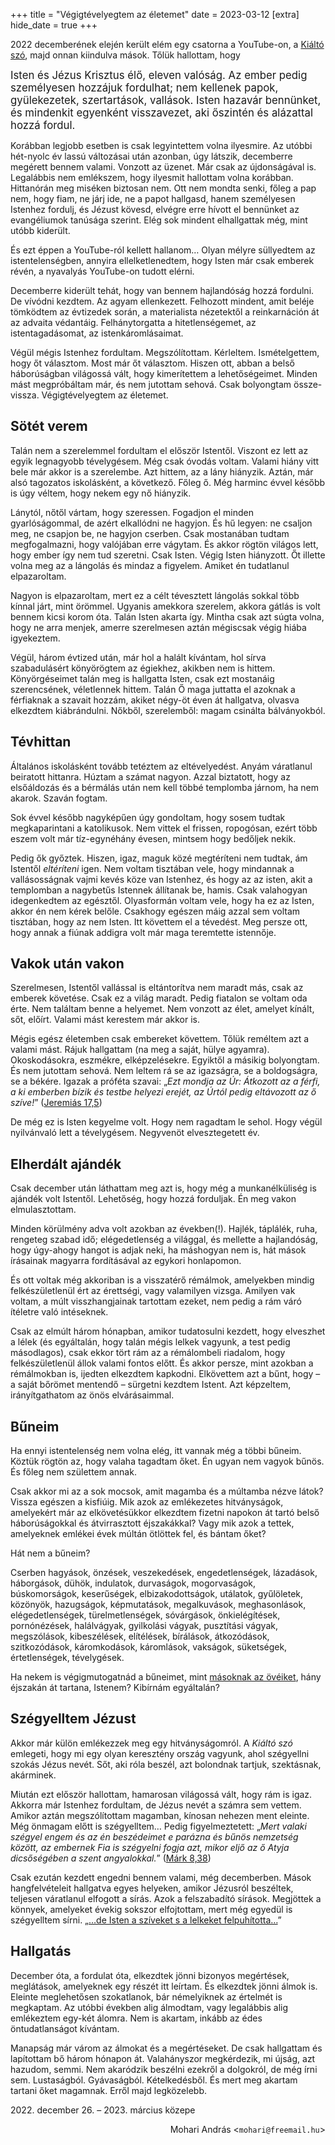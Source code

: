 +++
title = "Végigtévelyegtem az életemet"
date = 2023-03-12
[extra]
hide_date = true
+++

[@kiáltószó]: https://www.youtube.com/@kialtoszo/videos "Kiáltó szó videói a YouTube-on"

2022 decemberének elején
került elém egy csatorna  a YouTube-on,
a [Kiáltó szó][@kiáltószó],
majd onnan kiindulva mások.
Tőlük hallottam, hogy

<big>Isten és Jézus Krisztus élő, eleven valóság.
Az ember pedig személyesen hozzájuk fordulhat;
nem kellenek papok, gyülekezetek, szertartások, vallások.
Isten hazavár bennünket,
és mindenkit egyenként visszavezet,
aki őszintén és alázattal hozzá fordul.</big>

Korábban legjobb esetben is csak legyintettem volna ilyesmire.
Az utóbbi hét-nyolc év lassú változásai után
azonban, úgy látszik,
decemberre megérett bennem valami.
Vonzott az üzenet.
Már csak az újdonságával is.
Legalábbis nem emlékszem, hogy ilyesmit hallottam volna korábban.
Hittanórán meg miséken biztosan nem.
Ott nem mondta senki, főleg a pap nem, hogy fiam, ne járj ide,
ne a papot hallgasd,
hanem személyesen Istenhez fordulj, és Jézust kövesd,
elvégre erre hívott el bennünket az evangéliumok tanúsága szerint.
Elég sok mindent elhallgattak még, mint utóbb kiderült.

És ezt éppen a YouTube-ról kellett hallanom…
Olyan mélyre süllyedtem az istentelenségben, annyira ellelketlenedtem,
hogy Isten már csak emberek révén, a nyavalyás YouTube-on tudott elérni.

Decemberre kiderült tehát, hogy van bennem hajlandóság hozzá fordulni.
De vívódni kezdtem.
Az agyam ellenkezett.
Felhozott mindent, amit beléje tömködtem az évtizedek során,
a materialista nézetektől
a reinkarnáción át
az advaita védantáig.
Felhánytorgatta
a hitetlenségemet,
az istentagadásomat,
az istenkáromlásaimat.

Végül mégis Istenhez fordultam.
Megszólítottam.
Kérleltem.
Ismételgettem, hogy őt választom.
Most már őt választom.
Hiszen ott, abban a belső háborúságban világossá vált,
hogy kimerítettem a lehetőségeimet.
Minden mást megpróbáltam már,
és nem jutottam sehová.
Csak bolyongtam össze-vissza.
Végigtévelyegtem az életemet.


## Sötét verem

Talán nem a szerelemmel fordultam el először Istentől.
Viszont ez lett az egyik legnagyobb tévelygésem.
Még csak óvodás voltam.
Valami hiány vitt bele már akkor is a szerelembe.
Azt hittem, az a lány hiányzik.
Aztán, már alsó tagozatos iskolásként, a következő. Főleg ő.
Még harminc évvel később is úgy véltem,
hogy nekem egy nő hiányzik.

Lánytól, nőtől vártam, hogy szeressen.
Fogadjon el minden gyarlóságommal,
de azért elkallódni ne hagyjon.
És hű legyen:
ne csaljon meg,
ne csapjon be,
ne hagyjon cserben.
Csak mostanában tudtam megfogalmazni,
hogy valójában erre vágytam.
És akkor rögtön világos lett, hogy ember így nem tud szeretni.
Csak Isten.
Végig Isten hiányzott.
Őt illette volna meg az a lángolás és mindaz a figyelem.
Amiket én tudatlanul elpazaroltam.

Nagyon is elpazaroltam,
mert ez a célt tévesztett lángolás
sokkal több kínnal járt, mint örömmel.
Ugyanis amekkora szerelem,
akkora gátlás is volt bennem
kicsi korom óta.
Talán Isten akarta így.
Mintha csak azt súgta volna,
hogy ne arra menjek,
amerre szerelmesen aztán
mégiscsak végig hiába igyekeztem.

Végül, három évtized után, már hol a halált kívántam,
hol sírva szabadulásért könyörögtem
az égiekhez, akikben nem is hittem.
Könyörgéseimet talán meg is hallgatta Isten,
csak ezt mostanáig szerencsének, véletlennek hittem.
Talán Ő maga juttatta el azoknak a férfiaknak a szavait hozzám,
akiket négy-öt éven át hallgatva, olvasva elkezdtem kiábrándulni.
Nőkből, szerelemből:
magam csinálta bálványokból.


## Tévhittan

Általános iskolásként tovább tetéztem az eltévelyedést.
Anyám váratlanul beiratott hittanra.
Húztam a számat nagyon.
Azzal biztatott,
hogy az elsőáldozás és a bérmálás után
nem kell többé templomba járnom, ha nem akarok.
Szaván fogtam.

Sok évvel később nagyképűen úgy gondoltam,
hogy sosem tudtak megkaparintani a katolikusok.
Nem vittek el frissen, ropogósan,
ezért több eszem volt már tíz-egynéhány évesen,
mintsem hogy bedőljek nekik.

Pedig ők győztek.
Hiszen, igaz, maguk közé megtéríteni nem tudtak,
ám Istentől *eltéríteni* igen.
Nem voltam tisztában vele,
hogy mindannak a vallásosságnak vajmi kevés köze van Istenhez,
és hogy az az isten,
akit a templomban a nagybetűs Istennek állítanak be,
hamis.
Csak valahogyan idegenkedtem az egésztől.
Olyasformán voltam vele,
hogy ha ez az Isten,
akkor én nem kérek belőle.
Csakhogy egészen máig azzal sem voltam tisztában, hogy az nem Isten.
Itt követtem el a tévedést.
Meg persze ott, hogy annak a fiúnak addigra volt már
maga teremtette istennője.


## Vakok után vakon

Szerelmesen, Istentől vallással is eltántorítva
nem maradt más, csak az emberek követése.
Csak ez a világ maradt.
Pedig fiatalon se voltam oda érte.
Nem találtam benne a helyemet.
Nem vonzott az élet, amelyet kínált, sőt, előírt.
Valami mást kerestem már akkor is.

Mégis egész életemben csak embereket követtem.
Tőlük reméltem azt a valami mást.
Rájuk hallgattam
(na meg a saját, hülye agyamra).
Okoskodásokra, eszmékre, elképzelésekre.
Egyiktől a másikig bolyongtam.
És nem jutottam sehová.
Nem leltem rá
se az igazságra,
se a boldogságra,
se a békére.
Igazak a próféta szavai:
„<i>Ezt mondja az Úr: Átkozott az a férfi,
a ki emberben bízik és testbe helyezi erejét,
az Úrtól pedig eltávozott az ő szíve!</i>”
([Jeremiás 17,5](https://mek.oszk.hu/00100/00161/html/o/jer/chap017.html#para_5))

De még ez is Isten kegyelme volt.
Hogy nem ragadtam le sehol.
Hogy végül nyilvánvaló lett a tévelygésem.
Negyvenöt elvesztegetett év.


## Elherdált ajándék

Csak december után láthattam meg azt is,
hogy még a munkanélküliség is ajándék volt Istentől.
Lehetőség, hogy hozzá forduljak.
Én meg vakon elmulasztottam.

Minden körülmény adva volt azokban az években(!).
Hajlék,
táplálék,
ruha,
rengeteg szabad idő;
elégedetlenség a világgal,
és mellette a hajlandóság,
hogy úgy-ahogy hangot is adjak neki,
ha máshogyan nem is,
hát mások írásainak magyarra fordításával az egykori honlapomon.

És ott voltak még akkoriban is a visszatérő rémálmok,
amelyekben mindig felkészületlenül ért az érettségi,
vagy valamilyen vizsga.
Amilyen vak voltam,
a múlt visszhangjainak tartottam ezeket,
nem pedig a rám váró ítéletre való intéseknek.

Csak az elmúlt három hónapban,
amikor tudatosulni kezdett, hogy elveszhet a lélek
(és egyáltalán, hogy talán mégis lelkek vagyunk, a test pedig másodlagos),
csak ekkor tört rám az a rémálombeli riadalom,
hogy felkészületlenül állok valami fontos előtt.
És akkor persze, mint azokban a rémálmokban is, ijedten elkezdtem kapkodni.
Elkövettem azt a bűnt,
hogy – a saját bőrömet mentendő – sürgetni kezdtem Istent.
Azt képzeltem, irányítgathatom az önös elvárásaimmal.


## Bűneim

Ha ennyi istentelenség nem volna elég,
itt vannak még a többi bűneim.
Köztük rögtön az, hogy valaha tagadtam őket.
Én ugyan nem vagyok bűnös.
És főleg nem születtem annak.

Csak akkor mi az a sok mocsok,
amit magamba és a múltamba nézve látok?
Vissza egészen a kisfiúig.
Mik azok az emlékezetes hitványságok,
amelyekért már az elkövetésükkor elkezdtem fizetni
napokon át tartó belső háborúságokkal
és átvirrasztott éjszakákkal?
Vagy mik azok a tettek,
amelyeknek emlékei
évek múltán ötlöttek fel,
és bántam őket?

Hát nem a bűneim?

Cserben hagyások,
önzések,
veszekedések, engedetlenségek, lázadások,
háborgások, dühök, indulatok, durvaságok,
mogorvaságok,
búskomorságok, keserűségek, elbizakodottságok,
utálatok, gyűlöletek, közönyök,
hazugságok, képmutatások, megalkuvások, meghasonlások,
elégedetlenségek, türelmetlenségek,
sóvárgások, önkielégítések, pornónézések,
halálvágyak, gyilkolási vágyak, pusztítási vágyak,
megszólások, kibeszélések, elítélések, bírálások,
átkozódások, szitkozódások, káromkodások, káromlások,
vakságok, süketségek, értetlenségek, tévelygések.

Ha nekem is végigmutogatnád a bűneimet,
mint [másoknak az övéiket][első bizonyság],
hány éjszakán át tartana, Istenem?
Kibírnám egyáltalán?

[első bizonyság]: https://www.youtube.com/watch?v=l4ds3QpjXkY&t=2034s "Első bizonyság és álom – YouTube/@elveszettbarany"


## Szégyelltem Jézust

Akkor már külön emlékezzek meg egy hitványságomról.
A *Kiáltó szó* emlegeti,
hogy mi egy olyan keresztény ország vagyunk,
ahol szégyellni szokás Jézus nevét.
Sőt, aki róla beszél, azt bolondnak tartjuk,
szektásnak, akárminek.

Miután ezt először hallottam,
hamarosan világossá vált, hogy rám is igaz.
Akkorra már Istenhez fordultam,
de Jézus nevét a számra sem vettem.
Amikor aztán megszólítottam magamban,
kínosan nehezen ment eleinte.
Még önmagam előtt is szégyelltem…
Pedig figyelmeztetett:
„<i>Mert valaki szégyel engem
és az én beszédeimet
e parázna és bűnös nemzetség között,
az embernek Fia is szégyelni fogja azt,
mikor eljő az ő Atyja dicsőségében a szent angyalokkal.</i>”
([Márk 8,38](https://mek.oszk.hu/00100/00161/html/uj/mark/chap008.html#para_38))

Csak ezután kezdett engedni bennem valami, még decemberben.
Mások hangfelvételeit hallgatva egyes helyeken,
amikor Jézusról beszéltek,
teljesen váratlanul elfogott a sírás.
Azok a felszabadító sírások.
Megjöttek a könnyek,
amelyeket évekig sokszor elfojtottam,
mert még egyedül is szégyelltem sírni.
„[…de Isten a szíveket s a lelkeket felpuhította…][felpuhította]”

[felpuhította]: https://www.youtube.com/watch?v=MPPoK2gD4rw "Egy fénysugár Istentől a magyaroknak (9. perctől)"


## Hallgatás

December óta, a fordulat óta, elkezdtek jönni bizonyos megértések, meglátások,
amelyeknek egy részét itt leírtam.
És elkezdtek jönni álmok is.
Eleinte meglehetősen szokatlanok, bár némelyiknek az értelmét is megkaptam.
Az utóbbi években alig álmodtam,
vagy legalábbis alig emlékeztem egy-két álomra.
Nem is akartam,
inkább az édes öntudatlanságot kívántam.

Manapság már várom az álmokat és a megértéseket.
De csak hallgattam és lapítottam bő három hónapon át.
Valahányszor megkérdezik, mi újság, azt hazudom, semmi.
Nem akaródzik beszélni ezekről a dolgokról,
de még írni sem.
Lustaságból.
Gyávaságból.
Kételkedésből.
És mert meg akartam tartani őket magamnak.
Erről majd legközelebb.

<p class="date">2022. december 26. – 2023. március közepe</p>
<p style="text-align: right;">
Mohari András
&#x3c;<code>mohari<span>&#x40;</span>freemail<span>&#46;</span>hu</code>&#x3e;
</p>
